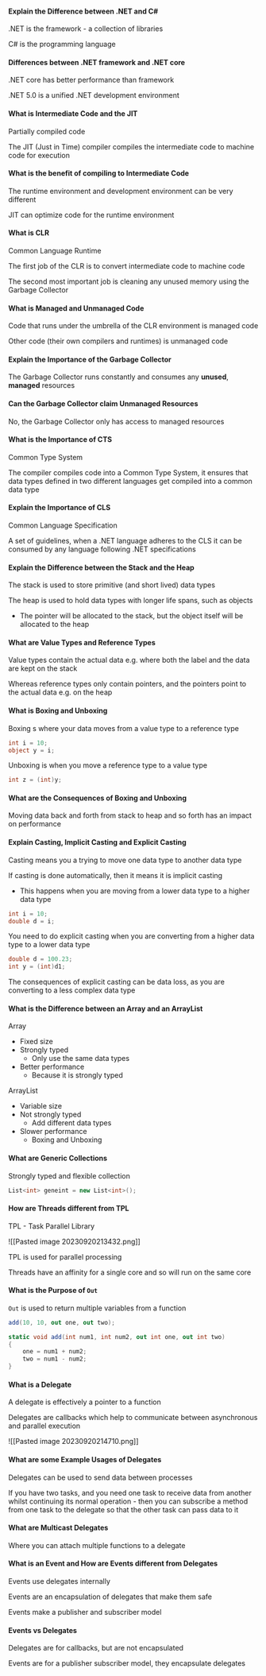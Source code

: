 #### Explain the Difference between .NET and C#

.NET is the framework - a collection of libraries

C# is the programming language

#### Differences between .NET framework and .NET core

.NET core has better performance than framework

.NET 5.0 is a unified .NET development environment

#### What is Intermediate Code and the JIT

Partially compiled code

The JIT (Just in Time) compiler compiles the intermediate code to machine code for execution

#### What is the benefit of compiling to Intermediate Code

The runtime environment and development environment can be very different

JIT can optimize code for the runtime environment

#### What is CLR

Common Language Runtime

The first job of the CLR is to convert intermediate code to machine code

The second most important job is cleaning any unused memory using the Garbage Collector

#### What is Managed and Unmanaged Code

Code that runs under the umbrella of the CLR environment is managed code

Other code (their own compilers and runtimes) is unmanaged code

#### Explain the Importance of the Garbage Collector

The Garbage Collector runs constantly and consumes any **unused**, **managed** resources

#### Can the Garbage Collector claim Unmanaged Resources

No, the Garbage Collector only has access to managed resources

#### What is the Importance of CTS

Common Type System

The compiler compiles code into a Common Type System, it ensures that data types defined in two different languages get compiled into a common data type

#### Explain the Importance of CLS

Common Language Specification

A set of guidelines, when a .NET language adheres to the CLS it can be consumed by any language following .NET specifications

#### Explain the Difference between the Stack and the Heap

The stack is used to store primitive (and short lived) data types

The heap is used to hold data types with longer life spans, such as objects
- The pointer will be allocated to the stack, but the object itself will be allocated to the heap

#### What are Value Types and Reference Types

Value types contain the actual data e.g. where both the label and the data are kept on the stack

Whereas reference types only contain pointers, and the pointers point to the actual data e.g. on the heap

#### What is Boxing and Unboxing

Boxing s where your data moves from a value type to a reference type

```C#
int i = 10;
object y = i;
```

Unboxing is when you move a reference type to a value type

```C#
int z = (int)y;
```

#### What are the Consequences of Boxing and Unboxing

Moving data back and forth from stack to heap and so forth has an impact on performance

#### Explain Casting, Implicit Casting and Explicit Casting

Casting means you a trying to move one data type to another data type

If casting is done automatically, then it means it is implicit casting
- This happens when you are moving from a lower data type to a higher data type

```C#
int i = 10;
double d = i;
```

You need to do explicit casting when you are converting from a higher data type to a lower data type

```C#
double d = 100.23;
int y = (int)d1;
```

The consequences of explicit casting can be data loss, as you are converting to a less complex data type

#### What is the Difference between an Array and an ArrayList

Array
- Fixed size
- Strongly typed
	- Only use the same data types
- Better performance
	- Because it is strongly typed

ArrayList
- Variable size
- Not strongly typed
	- Add different data types
- Slower performance
	- Boxing and Unboxing

#### What are Generic Collections

Strongly typed and flexible collection

```C#
List<int> geneint = new List<int>();
```

#### How are Threads different from TPL

TPL - Task Parallel Library

![[Pasted image 20230920213432.png]]

TPL is used for parallel processing

Threads have an affinity for a single core and so will run on the same core

#### What is the Purpose of `Out`

`Out` is used to return multiple variables from a function

```C#
add(10, 10, out one, out two);

static void add(int num1, int num2, out int one, out int two)
{
	one = num1 + num2;
	two = num1 - num2;
}
```

#### What is a Delegate

A delegate is effectively a pointer to a function

Delegates are callbacks which help to communicate between asynchronous and parallel execution

![[Pasted image 20230920214710.png]]

#### What are some Example Usages of Delegates

Delegates can be used to send data between processes

If you have two tasks, and you need one task to receive data from another whilst continuing its normal operation - then you can subscribe a method from one task to the delegate so that the other task can pass data to it

#### What are Multicast Delegates

Where you can attach multiple functions to a delegate

#### What is an Event and How are Events different from Delegates

Events use delegates internally

Events are an encapsulation of delegates that make them safe

Events make a publisher and subscriber model

#### Events vs Delegates

Delegates are for callbacks, but are not encapsulated

Events are for a publisher subscriber model, they encapsulate delegates